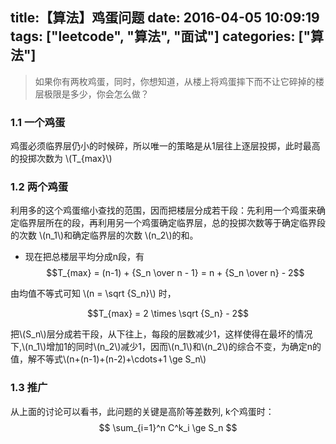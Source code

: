 title:【算法】鸡蛋问题
date: 2016-04-05 10:09:19
tags: ["leetcode", "算法", "面试"]
categories: ["算法"]
---
> 如果你有两枚鸡蛋，同时，你想知道，从楼上将鸡蛋摔下而不让它碎掉的楼层极限是多少，你会怎么做？

<!-- more -->

### 1.1 一个鸡蛋

鸡蛋必须临界层仍小的时候碎，所以唯一的策略是从1层往上逐层投掷，此时最高的投掷次数为 \\(T_{max}\\)

### 1.2 两个鸡蛋

利用多的这个鸡蛋缩小查找的范围，因而把楼层分成若干段：先利用一个鸡蛋来确定临界层所在的段，再利用另一个鸡蛋确定临界层，总的投掷次数等于确定临界段的次数 \\(n_1\\)和确定临界层的次数 \\(n_2\\)的和。

- 现在把总楼层平均分成n段，有
$$T_{max} = (n-1) + {S_n \over n - 1} = n + {S_n \over n} - 2$$

由均值不等式可知 \\(n = \sqrt {S_n}\\) 时，

$$T_{max} = 2 \times \sqrt {S_n} - 2$$

把\\(S_n\\)层分成若干段，从下往上，每段的层数减少1，这样使得在最坏的情况下,\\(n_1\\)增加1的同时\\(n_2\\)减少1，因而\\(n_1\\)和\\(n_2\\)的综合不变，为确定n的值，解不等式\\(n+(n-1)+(n-2)+\cdots+1 \ge S_n\\)

### 1.3 推广

从上面的讨论可以看书，此问题的关键是高阶等差数列, k个鸡蛋时：
$$ \sum_{i=1}^n C^k_i \ge S_n $$
